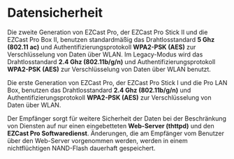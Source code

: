 # Datensicherheit

Die zweite Generation von EZCast Pro, der EZCast Pro Stick II und die EZCast Pro Box II, benutzen standardmäßig das Drahtlosstandard **5 Ghz (802.11 ac)** und Authentifizierungsprotokoll **WPA2-PSK (AES)** zur Verschlüsselung von Daten über WLAN. Im Legacy-Modus wird das Drahtlosstandard **2.4 Ghz (802.11b/g/n)** und Authentifizierungsprotokoll **WPA2-PSK (AES)** zur Verschlüsselung von Daten über WLAN benutzt.

Die erste Generation von EZCast Pro, der EZCast Pro Stick I und die Pro LAN Box, benutzen das Drahtlosstandard **2.4 Ghz (802.11b/g/n)** und Authentifizierungsprotokoll **WPA2-PSK (AES)** zur Verschlüsselung von Daten über WLAN.

Der Empfänger sorgt für weitere Sicherheit der Daten bei der Beschränkung von Diensten auf nur einen eingebetteten **Web-Server (thttpd)** und den **EZCast Pro Softwaredienst**. Änderungen, die am Empfänger vom Benutzer über den Web-Server vorgenommen werden, werden in einem nichtflüchtigen NAND-Flash dauerhaft gespeichert.